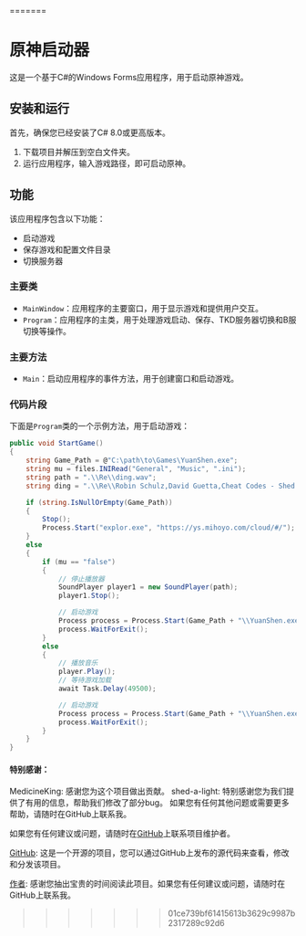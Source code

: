 =======
# 原神启动器

这是一个基于C#的Windows Forms应用程序，用于启动原神游戏。

## 安装和运行

首先，确保您已经安装了C# 8.0或更高版本。

1. 下载项目并解压到空白文件夹。
2. 运行应用程序，输入游戏路径，即可启动原神。

## 功能

该应用程序包含以下功能：
- 启动游戏
- 保存游戏和配置文件目录
- 切换服务器

### 主要类

- `MainWindow`：应用程序的主要窗口，用于显示游戏和提供用户交互。
- `Program`：应用程序的主类，用于处理游戏启动、保存、TKD服务器切换和B服切换等操作。

### 主要方法

- `Main`：启动应用程序的事件方法，用于创建窗口和启动游戏。

### 代码片段

下面是`Program`类的一个示例方法，用于启动游戏：

```csharp
public void StartGame()
{
    string Game_Path = @"C:\path\to\Games\YuanShen.exe";
    string mu = files.INIRead("General", "Music", ".ini");
    string path = ".\\Re\\ding.wav";
    string ding = ".\\Re\\Robin Schulz,David Guetta,Cheat Codes - Shed a Light.wav";

    if (string.IsNullOrEmpty(Game_Path))
    {
        Stop();
        Process.Start("explor.exe", "https://ys.mihoyo.com/cloud/#/");
    }
    else
    {
        if (mu == "false")
        {
            // 停止播放器
            SoundPlayer player1 = new SoundPlayer(path);
            player1.Stop();

            // 启动游戏
            Process process = Process.Start(Game_Path + "\\YuanShen.exe");
            process.WaitForExit();
        }
        else
        {
            // 播放音乐
            player.Play();
            // 等待游戏加载
            await Task.Delay(49500);

            // 启动游戏
            Process process = Process.Start(Game_Path + "\\YuanShen.exe");
            process.WaitForExit();
        }
    }
}
````
#### 特别感谢：

MedicineKing: 感谢您为这个项目做出贡献。
shed-a-light: 特别感谢您为我们提供了有用的信息，帮助我们修改了部分bug。
如果您有任何其他问题或需要更多帮助，请随时在GitHub上联系我。

如果您有任何建议或问题，请随时在[GitHub](https://github.com/MedicineKing/MK-GIL)上联系项目维护者。

[GitHub](https://github.com/MedicineKing/MK-GIL): 这是一个开源的项目，您可以通过GitHub上发布的源代码来查看，修改和分发该项目。

[作者](https://github.com/MedicineKing): 感谢您抽出宝贵的时间阅读此项目。如果您有任何建议或问题，请随时在GitHub上联系我。
>>>>>>> 01ce739bf61415613b3629c9987b2317289c92d6
